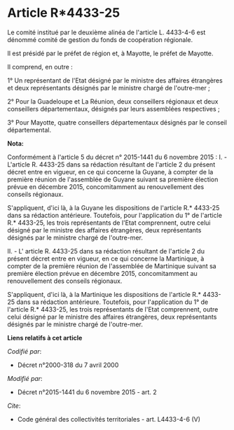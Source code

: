 # Article R*4433-25

Le comité institué par le deuxième alinéa de l'article L. 4433-4-6 est dénommé comité de gestion du fonds de coopération
régionale.

Il est présidé par le préfet de région et, à Mayotte, le préfet de Mayotte.

Il comprend, en outre :

1° Un représentant de l'Etat désigné par le ministre des affaires étrangères et deux représentants désignés par le ministre
chargé de l'outre-mer ;

2° Pour la Guadeloupe et La Réunion, deux conseillers régionaux et deux conseillers départementaux, désignés par leurs
assemblées respectives ;

3° Pour Mayotte, quatre conseillers départementaux désignés par le conseil départemental.

**Nota:**

Conformément à l'article 5 du décret n° 2015-1441 du 6 novembre 2015 : I. - L'article R. 4433-25 dans sa rédaction résultant
de l'article 2 du présent décret entre en vigueur, en ce qui concerne la Guyane, à compter de la première réunion de
l'assemblée de Guyane suivant sa première élection prévue en décembre 2015, concomitamment au renouvellement des conseils
régionaux.

S'appliquent, d'ici là, à la Guyane les dispositions de l'article R.* 4433-25 dans sa rédaction antérieure. Toutefois, pour
l'application du 1° de l'article R.* 4433-25, les trois représentants de l'Etat comprennent, outre celui désigné par le
ministre des affaires étrangères, deux représentants désignés par le ministre chargé de l'outre-mer.

II. - L' article R. 4433-25 dans sa rédaction résultant de l'article 2 du présent décret entre en vigueur, en ce qui concerne
la Martinique, à compter de la première réunion de l'assemblée de Martinique suivant sa première élection prévue en décembre
2015, concomitamment au renouvellement des conseils régionaux.

S'appliquent, d'ici là, à la Martinique les dispositions de l'article R.* 4433-25 dans sa rédaction antérieure. Toutefois,
pour l'application du 1° de l'article R.* 4433-25, les trois représentants de l'Etat comprennent, outre celui désigné par le
ministre des affaires étrangères, deux représentants désignés par le ministre chargé de l'outre-mer.

**Liens relatifs à cet article**

_Codifié par_:

  - Décret n°2000-318 du 7 avril 2000

_Modifié par_:

  - Décret n°2015-1441 du 6 novembre 2015 - art. 2

_Cite_:

  - Code général des collectivités territoriales - art. L4433-4-6 (V)
